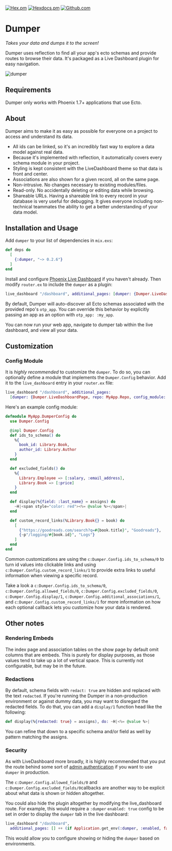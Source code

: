[![Hex.pm](https://img.shields.io/hexpm/v/dumper)](https://hex.pm/packages/dumper)
[![Hexdocs.pm](https://img.shields.io/badge/docs-hexdocs.pm-purple)](https://hexdocs.pm/dumper)
[![Github.com](https://github.com/adobe/elixir-dumper/actions/workflows/ci.yml/badge.svg)](https://github.com/adobe/elixir-dumper/actions)

# Dumper

_Takes your data and dumps it to the screen!_

Dumper uses reflection to find all your app's ecto schemas and provide routes to browse their data.  It's packaged as a Live Dashboard plugin for easy navigation.

![dumper](assets/dumper.gif)

## Requirements
Dumper only works with Phoenix 1.7+ applications that use Ecto.

## About
Dumper aims to make it as easy as possible for everyone on a project to access and understand its data.

- All ids can be linked, so it's an incredibly fast way to explore a data model against real data.
- Because it's implemented with reflection, it automatically covers every schema module in your project.
- Styling is kept consistent with the LiveDashboard theme so that data is front and center.
- Associations are also shown for a given record, all on the same page.
- Non-intrusive. No changes necessary to existing modules/files.
- Read-only.  No accidentally deleting or editing data while browsing.
- Shareable URLs. Having a shareable link to every record in your database is very useful for debugging. It gives everyone including non-technical teammates the ability to get a better understanding of your data model.

## Installation and Usage
Add `dumper` to your list of dependencies in `mix.exs`:

```elixir
def deps do
  [
    {:dumper, "~> 0.2.6"}
  ]
end
```

Install and configure [Phoenix Live Dashboard](https://hexdocs.pm/phoenix_live_dashboard) if you haven't already.  Then modify `router.ex` to include the `dumper` as a plugin:

``` elixir
live_dashboard "/dashboard", additional_pages: [dumper: {Dumper.LiveDashboardPage, repo: MyApp.Repo}]
```

By default, Dumper will auto-discover all Ecto schemas associated with the provided repo's `otp_app`.  You can override this behavior by explicitly passing an app as an option with `otp_app: :my_app`.

You can now run your web app, navigate to dumper tab within the live dashboard, and view all your data.

## Customization

### Config Module
It is *highly recommended* to customize the `dumper`.  To do so, you can optionally define a module that implements the `Dumper.Config` behavior.  Add it to the `live_dashboard` entry in your `router.ex` file:

``` elixir
live_dashboard "/dashboard", additional_pages:
  [dumper: {Dumper.LiveDashboardPage, repo: MyApp.Repo, config_module: MyApp.DumperConfig}]
```

Here's an example config module:

``` elixir
defmodule MyApp.DumperConfig do
  use Dumper.Config

  @impl Dumper.Config
  def ids_to_schema() do
    %{
      book_id: Library.Book,
      author_id: Library.Author
    }
  end

  def excluded_fields() do
    %{
      Library.Employee => [:salary, :email_address],
      Library.Book => [:price]
    }
  end

  def display(%{field: :last_name} = assigns) do
    ~H|<span style="color: red"><%= @value %></span>|
  end

  def custom_record_links(%Library.Book{} = book) do
    [
      {"https://goodreads.com/search?q=#{book.title}", "Goodreads"},
      {~p"/logging/#{book.id}", "Logs"}
    ]
  end
end

```

Common customizations are using the `c:Dumper.Config.ids_to_schema/0` to turn id values into clickable links and using `c:Dumper.Config.custom_record_links/1` to provide extra links to useful information when viewing a specific record.

Take a look a `c:Dumper.Config.ids_to_schema/0`, `c:Dumper.Config.allowed_fields/0`, `c:Dumper.Config.excluded_fields/0`, `c:Dumper.Config.display/1`, `c:Dumper.Config.additional_associations/1`, and `c:Dumper.Config.custom_record_links/1` for more information on how each optional callback lets you customize how your data is rendered.


## Other notes

### Rendering Embeds
The index page and association tables on the show page by default omit columns that are embeds.  This is purely for display purposes, as those values tend to take up a lot of vertical space.  This is currently not configurable, but may be in the future.

### Redactions
By default, schema fields with `redact: true` are hidden and replaced with the text `redacted`.  If you're running the Dumper in a non-production environment or against dummy data, you may want to disregard the redacted fields.  To do that, you can add a `display/1` function head like the following:

``` elixir
def display(%{redacted: true} = assigns), do: ~H|<%= @value %>|
```

You can refine that down to a specific schema and/or field as well by pattern matching the assigns.

### Security
As with LiveDashboard more broadly, it is highly recommended that you put the route behind some sort of [admin authentication](https://hexdocs.pm/phoenix_live_dashboard/Phoenix.LiveDashboard.html#module-extra-add-dashboard-access-on-all-environments-including-production) if you want to use `dumper` in production.

The `c:Dumper.Config.allowed_fields/0` and `c:Dumper.Config.excluded_fields/0`callbacks are another way to be explicit about what data is shown or hidden altogether.

You could also hide the plugin altogether by modifying the live_dashboard route.  For example, this would require a `:dumper` `enabled: true` config to be set in order to display the `dumper` tab in the live dashboard:

``` elixir
live_dashboard "/dashboard",
  additional_pages: [] ++ (if Application.get_env(:dumper, :enabled, false), do: [dumper: {Dumper.LiveDashboardPage, repo: MyApp.Repo}], else: [])
```

This would allow you to configure showing or hiding the `dumper` based on environments.
